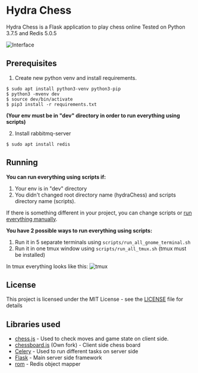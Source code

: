 # Hydra Chess

Hydra Chess is a Flask application to play chess online
Tested on Python 3.7.5 and Redis 5.0.5

![Interface](https://user-images.githubusercontent.com/43320720/78963701-efb42b00-7b00-11ea-9215-51bf4933e749.png)

## Prerequisites

1. Create new python venv and install requirements.
```
$ sudo apt install python3-venv python3-pip
$ python3 -mvenv dev
$ source dev/bin/activate
$ pip3 install -r requirements.txt
```
**(Your env must be in "dev" directory in order to run everything using scripts)**

2. Install rabbitmq-server
```
$ sudo apt install redis
```

## Running
**You can run everything using scripts if:**
1. Your env is in "dev" directory
2. You didn't changed root directory name (hydraChess) and scripts directory name (scripts).

If there is something different in your project, you can change scripts or [run everything manually](https://github.com/hashlib/hydraChess/blob/4098e3d8cb26400804a283a9bb4bc3910b3bb656/README.md#running).

**You have 2 possible ways to run everything using scripts:**
1. Run it in 5 separate terminals using ```scripts/run_all_gnome_terminal.sh```
2. Run it in one tmux window using ```scripts/run_all_tmux.sh``` (tmux must be installed)

In tmux everything looks like this:
![tmux](https://user-images.githubusercontent.com/43320720/79076597-11313480-7d04-11ea-8d25-51568a28e69d.png)


## License

This project is licensed under the MIT License - see the [LICENSE](LICENSE) file for details

## Libraries used

* [chess.js](https://github.com/jhlywa/chess.js) - Used to check moves and game state on client side.
* [chessboard.js](https://github.com/hashlib/chessboardjs/) (Own fork) - Client side chess board
* [Celery](https://github.com/celery/celery) - Used to run different tasks on server side
* [Flask](https://github.com/pallets/flask) - Main server side framework
* [rom](https://github.com/josiahcarlson/rom) - Redis object mapper
